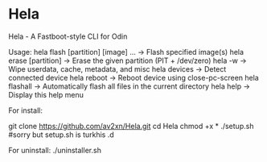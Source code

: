 # Hela

Hela - A Fastboot-style CLI for Odin

Usage:
  hela flash [partition] [image] ...     -> Flash specified image(s)
  hela erase [partition]                -> Erase the given partition (PIT + /dev/zero)
  hela -w                                -> Wipe userdata, cache, metadata, and misc
  hela devices                           -> Detect connected device
  hela reboot                            -> Reboot device using close-pc-screen
  hela flashall                          -> Automatically flash all files in the current directory
  hela help                              -> Display this help menu

For install:

git clone https://github.com/av2xn/Hela.git
cd Hela
chmod +x *
./setup.sh #sorry but setup.sh is turkhis .d

For uninstall:
./uninstaller.sh
